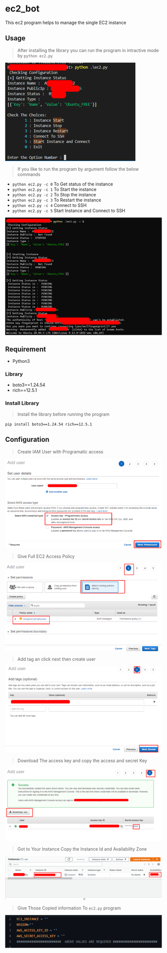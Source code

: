 # ec2_bot

This ec2 program helps to manage the single EC2 instance

## Usage

> After installing the library you can run the program in intractive mode by `python ec2.py`

![](assets/info.png)

> If you like to run the program by argument follow the below commands

* `python ec2.py -c 0` To Get status of the instance
* `python ec2.py -c 1` To Start the instance
* `python ec2.py -c 2` To Stop the instance
* `python ec2.py -c 3` To Restart the instance
* `python ec2.py -c 4` Connect to SSH
* `python ec2.py -c 5` Start Instance and Connect to SSH

![](assets/command_5.png)

## Requirement

* Python3

### Library

* boto3==1.24.54
* rich==12.5.1

### Install Library

> Install the library before running the program

`pip install boto3==1.24.54 rich==12.5.1`

## Configuration

> Create IAM User with Programatic access

![](assets/20220819_123645_image.png)

> Give Full EC2 Access Policy

![](assets/20220819_123820_image.png)

> Add tag an click next then create user

![](assets/20220819_124020_image.png)

> Download The access key and copy the access and secret Key

![](assets/20220819_124258_image.png)

> Got to Your Instance Copy the Instance Id and Availability Zone

![](assets/20220819_124604_image.png)

> Give Those Copied information To  `ec2.py` program

![](assets/20220819_125745_image.png)

